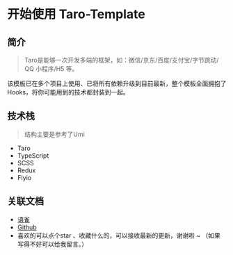 # 开始使用 Taro-Template

## 简介

> Taro是能够一次开发多端的框架，如：微信/京东/百度/支付宝/字节跳动/ QQ 小程序/H5 等。

该模板已在多个项目上使用、已将所有依赖升级到目前最新，整个模板全面拥抱了Hooks，将你可能用到的技术都封装到一起。

## 技术栈

> 结构主要是参考了Umi

- Taro
- TypeScript
- SCSS
- Redux
- Flyio

## 关联文档

- [语雀](https://www.yuque.com/nangdie/wdisqd)
- [Github](https://github.com/nangdie/taro-template)
- 喜欢的可以点个star 、收藏什么的，可以接收最新的更新，谢谢啦 ~ （如果写得不好可以给我留言。）
